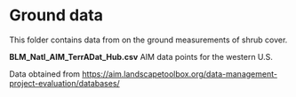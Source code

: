 # Ground data

This folder contains data from on the ground measurements of shrub cover. 

__BLM_Natl_AIM_TerrADat_Hub.csv__ AIM data points for the western U.S. 

Data obtained from https://aim.landscapetoolbox.org/data-management-project-evaluation/databases/

